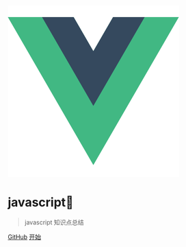 ![logo](logo.png)

# javascript🤔

> javascript 知识点总结

[GitHub](https://github.com/treecrow/docsify-books)
[开始](README.md)